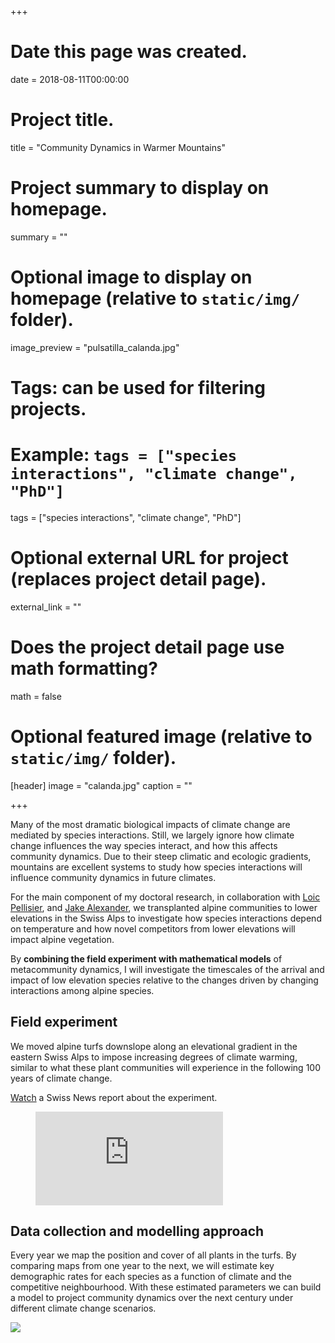 +++
# Date this page was created.
date = 2018-08-11T00:00:00

# Project title.
title = "Community Dynamics in Warmer Mountains"

# Project summary to display on homepage.
summary = ""

# Optional image to display on homepage (relative to `static/img/` folder).
image_preview = "pulsatilla_calanda.jpg"

# Tags: can be used for filtering projects.
# Example: `tags = ["species interactions", "climate change", "PhD"]`
tags = ["species interactions", "climate change", "PhD"]

# Optional external URL for project (replaces project detail page).
external_link = ""

# Does the project detail page use math formatting?
math = false

# Optional featured image (relative to `static/img/` folder).
[header]
image = "calanda.jpg"
caption = ""

+++

Many of the most dramatic biological impacts of climate change are mediated by species interactions. Still, we largely ignore how climate change influences the way species interact, and how this affects community dynamics. Due to their steep climatic and ecologic gradients, mountains are excellent systems to study how species interactions will influence community dynamics in future climates. 

For the main component of my doctoral research, in collaboration with [Loic Pellisier](http://www.landecology.ethz.ch/the-group/people/loic-pellissier.html), and [Jake Alexander](https://alexanderecology.weebly.com/), we transplanted alpine communities to lower elevations in the Swiss Alps to investigate how species interactions depend on temperature and how novel competitors from lower elevations will impact alpine vegetation. 

By **combining the field experiment with mathematical models** of metacommunity dynamics, I will investigate the timescales of the arrival and impact of low elevation species relative to the changes driven by changing interactions among alpine species. 

## Field experiment

We moved alpine turfs downslope along an elevational gradient in the eastern Swiss Alps to impose increasing degrees of climate warming, similar to what these plant communities will experience in the following 100 years of climate change.

[Watch](https://www.youtube.com/watch?v=-aKZhiICIRY) a Swiss News report about the experiment. 

<!-- blank line -->
<figure class="video_container">
  <iframe src="https://www.youtube.com/embed/-aKZhiICIRY" frameborder="0" allowfullscreen="true"> </iframe>
</figure>
<!-- blank line -->

## Data collection and modelling approach

Every year we map the position and cover of all plants in the turfs. By comparing maps from one year to the next, we will estimate key demographic rates for each species as a function of climate and the competitive neighbourhood. With these estimated parameters we can build a model to project community dynamics over the next century under different climate change scenarios.

![](https://sblock.weebly.com/uploads/9/5/0/0/9500225/fig-1-method-v4_orig.png)
